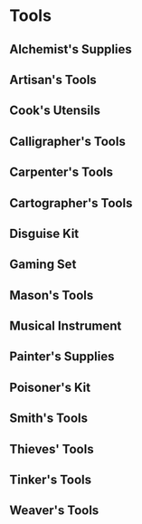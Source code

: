 # Tools

## Alchemist's Supplies

## Artisan's Tools

## Cook's Utensils

## Calligrapher's Tools

## Carpenter's Tools

## Cartographer's Tools

## Disguise Kit

## Gaming Set

## Mason's Tools

## Musical Instrument

## Painter's Supplies

## Poisoner's Kit

## Smith's Tools

## Thieves' Tools

## Tinker's Tools

## Weaver's Tools



